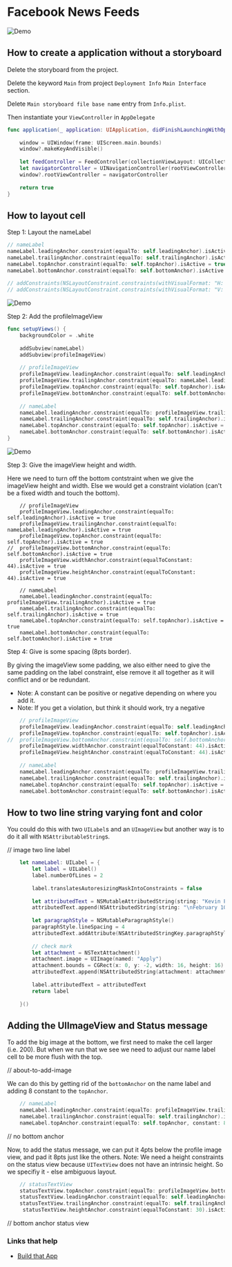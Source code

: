 # Facebook News Feeds

![Demo](https://github.com/jrasmusson/ios-starter-kit/blob/master/animations/BasicAnimation/images/demo.gif)

## How to create a application without a storyboard

Delete the storyboard from the project.

Delete the keyword `Main` from project `Deployment Info` `Main Interface` section.

Delete `Main storyboard file base name` entry from `Info.plist`.

Then instantiate your `ViewController` in `AppDelegate`


```swift
func application(_ application: UIApplication, didFinishLaunchingWithOptions launchOptions: [UIApplicationLaunchOptionsKey: Any]?) -> Bool {
    
    window = UIWindow(frame: UIScreen.main.bounds)
    window?.makeKeyAndVisible()
    
    let feedController = FeedController(collectionViewLayout: UICollectionViewFlowLayout())
    let navigatorController = UINavigationController(rootViewController: feedController)
    window?.rootViewController = navigatorController
    
    return true
}
```

## How to layout cell

Step 1: Layout the nameLabel

```swift
// nameLabel
nameLabel.leadingAnchor.constraint(equalTo: self.leadingAnchor).isActive = true
nameLabel.trailingAnchor.constraint(equalTo: self.trailingAnchor).isActive = true
nameLabel.topAnchor.constraint(equalTo: self.topAnchor).isActive = true
nameLabel.bottomAnchor.constraint(equalTo: self.bottomAnchor).isActive = true
    
// addConstraints(NSLayoutConstraint.constraints(withVisualFormat: "H:|[v0]|", options: NSLayoutFormatOptions(), metrics: nil, views: ["v0": nameLabel]))
// addConstraints(NSLayoutConstraint.constraints(withVisualFormat: "V:|[v0]|", options: NSLayoutFormatOptions(), metrics: nil, views: ["v0": nameLabel]))
```

![Demo](https://github.com/jrasmusson/ios-starter-kit/blob/master/examples/FacebookNewsFeed/images/nameLabel.png)


Step 2: Add the profileImageView

```swift
func setupViews() {
    backgroundColor = .white
    
    addSubview(nameLabel)
    addSubview(profileImageView)
    
    // profileImageView
    profileImageView.leadingAnchor.constraint(equalTo: self.leadingAnchor).isActive = true
    profileImageView.trailingAnchor.constraint(equalTo: nameLabel.leadingAnchor).isActive = true
    profileImageView.topAnchor.constraint(equalTo: self.topAnchor).isActive = true
    profileImageView.bottomAnchor.constraint(equalTo: self.bottomAnchor).isActive = true
    
    // nameLabel
    nameLabel.leadingAnchor.constraint(equalTo: profileImageView.trailingAnchor).isActive = true
    nameLabel.trailingAnchor.constraint(equalTo: self.trailingAnchor).isActive = true
    nameLabel.topAnchor.constraint(equalTo: self.topAnchor).isActive = true
    nameLabel.bottomAnchor.constraint(equalTo: self.bottomAnchor).isActive = true
}
```

![Demo](https://github.com/jrasmusson/ios-starter-kit/blob/master/animations/BasicAnimation/images/demo.gif)

Step 3: Give the imageView height and width.

Here we need to turn off the bottom contstraint when we give the imageView height and width. Else we would get a constraint violation (can't be a fixed width and touch the bottom).

```
    // profileImageView
    profileImageView.leadingAnchor.constraint(equalTo: self.leadingAnchor).isActive = true
    profileImageView.trailingAnchor.constraint(equalTo: nameLabel.leadingAnchor).isActive = true
    profileImageView.topAnchor.constraint(equalTo: self.topAnchor).isActive = true
//  profileImageView.bottomAnchor.constraint(equalTo: self.bottomAnchor).isActive = true
    profileImageView.widthAnchor.constraint(equalToConstant: 44).isActive = true
    profileImageView.heightAnchor.constraint(equalToConstant: 44).isActive = true
    
    // nameLabel
    nameLabel.leadingAnchor.constraint(equalTo: profileImageView.trailingAnchor).isActive = true
    nameLabel.trailingAnchor.constraint(equalTo: self.trailingAnchor).isActive = true
    nameLabel.topAnchor.constraint(equalTo: self.topAnchor).isActive = true
    nameLabel.bottomAnchor.constraint(equalTo: self.bottomAnchor).isActive = true
```

Step 4: Give is some spacing (8pts border).

By giving the imageView some padding, we also either need to give the same padding on the label constraint, else remove it all together as it will conflict and or be redundant.

-  Note: A constant can be positive or negative depending on where you add it.
-  Note: If you get a violation, but think it should work, try a negative

```swift    
    // profileImageView
    profileImageView.leadingAnchor.constraint(equalTo: self.leadingAnchor, constant: 8).isActive = true
    profileImageView.topAnchor.constraint(equalTo: self.topAnchor).isActive = true
//  profileImageView.bottomAnchor.constraint(equalTo: self.bottomAnchor, constant: -8).isActive = true // redundant, but will only work if -8    
    profileImageView.widthAnchor.constraint(equalToConstant: 44).isActive = true
    profileImageView.heightAnchor.constraint(equalToConstant: 44).isActive = true
    
    // nameLabel
    nameLabel.leadingAnchor.constraint(equalTo: profileImageView.trailingAnchor, constant: 8).isActive = true // or -8 if added above
    nameLabel.trailingAnchor.constraint(equalTo: self.trailingAnchor).isActive = true
    nameLabel.topAnchor.constraint(equalTo: self.topAnchor).isActive = true
    nameLabel.bottomAnchor.constraint(equalTo: self.bottomAnchor).isActive = true
```

## How to two line string varying font and color

You could do this with two `UILabel`s and an `UImageView` but another way is to do it all with `NSAttributableString`s.

// image two line label

```swift
    let nameLabel: UILabel = {
        let label = UILabel()
        label.numberOfLines = 2
        
        label.translatesAutoresizingMaskIntoConstraints = false
        
        let attributedText = NSMutableAttributedString(string: "Kevin Flynn", attributes: [NSAttributedStringKey.font: UIFont.boldSystemFont(ofSize: 14)])
        attributedText.append(NSAttributedString(string: "\nFebruary 10 • San Francisco ", attributes: [NSAttributedStringKey.font: UIFont.systemFont(ofSize: 12), NSAttributedStringKey.foregroundColor: UIColor.gray]))
    
        let paragraphStyle = NSMutableParagraphStyle()
        paragraphStyle.lineSpacing = 4
        attributedText.addAttribute(NSAttributedStringKey.paragraphStyle, value: paragraphStyle, range: NSMakeRange(0, attributedText.string.count))
        
        // check mark
        let attachment = NSTextAttachment()
        attachment.image = UIImage(named: "Apply")
        attachment.bounds = CGRect(x: 0, y: -2, width: 16, height: 16)
        attributedText.append(NSAttributedString(attachment: attachment))
        
        label.attributedText = attributedText
        return label
        
    }()
```

## Adding the UIImageView and Status message

To add the big image at the bottom, we first need to make the cell larger (i.e. 200). But when we run that we see we need to adjust our name label cell to be more flush with the top.

// about-to-add-image

We can do this by getting rid of the `bottomAnchor` on the name label and adding 8 constant to the `topAnchor`.

```swift
    // nameLabel
    nameLabel.leadingAnchor.constraint(equalTo: profileImageView.trailingAnchor, constant: 8).isActive = true // or -8 if added above
    nameLabel.trailingAnchor.constraint(equalTo: self.trailingAnchor).isActive = true
    nameLabel.topAnchor.constraint(equalTo: self.topAnchor, constant: 8).isActive = true
```

// no bottom anchor

Now, to add the status message, we can put it 4pts below the profile image view, and pad it 8pts just like the others. Note: We need a height constraints on the status view because `UITextView` does not have an intrinsic height. So we specifiy it - else ambiguous layout.

```swift
    // statusTextView
    statusTextView.topAnchor.constraint(equalTo: profileImageView.bottomAnchor, constant: 4).isActive = true
    statusTextView.leadingAnchor.constraint(equalTo: self.leadingAnchor, constant: 8).isActive = true
    statusTextView.trailingAnchor.constraint(equalTo: self.trailingAnchor, constant: 8).isActive = true
	 statusTextView.heightAnchor.constraint(equalToConstant: 30).isActive = true
```

// bottom anchor status view
### Links that help
* [Build that App](https://www.youtube.com/watch?v=NJxb7EKXF3U)
